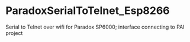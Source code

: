 # ParadoxSerialToTelnet_Esp8266
Serial to Telnet over wifi for Paradox SP6000; interface connecting to PAI project
